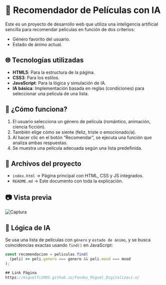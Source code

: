 # 🎥 Recomendador de Películas con IA

Este es un proyecto de desarrollo web que utiliza una inteligencia artificial sencilla para recomendar películas en función de dos criterios:

- Género favorito del usuario.
- Estado de ánimo actual.


## 🌐 Tecnologías utilizadas

- **HTML5**: Para la estructura de la página.
- **CSS3**: Para los estilos.
- **JavaScript**: Para la lógica y simulación de IA.
- **IA básica**: Implementación basada en reglas (condiciones) para seleccionar una película de una lista.
  

## 🚀 ¿Cómo funciona?

1. El usuario selecciona un género de película (romántico, animación, ciencia ficción).
2. También elige cómo se siente (feliz, triste o emocionado/a).
3. Al hacer clic en el botón “Recomendar”, se ejecuta una función que analiza ambas respuestas.
4. Se muestra una película adecuada según una lista predefinida.



## 📁 Archivos del proyecto

- `index.html` → Página principal con HTML, CSS y JS integrados.
- `README.md` → Este documento con toda la explicación.


## 📷 Vista previa
![Captura](file:///home/daw/Im%C3%A1genes/Capturas%20de%20pantalla/Captura%20desde%202025-04-07%2009-47-54.png)



## 🧠 Lógica de IA

Se usa una lista de películas con `género` y `estado de ánimo`, y se busca coincidencias exactas usando `find()` en JavaScript:

```js
const recomendacion = peliculas.find(
  (peli) => peli.genero === genero && peli.mood === mood
);

## Link Página
https://miguelfc2005.github.io/Fandos_Miguel_Digitalizaci-n/
